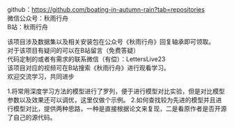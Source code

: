 github：https://github.com/boating-in-autumn-rain?tab=repositories  
微信公众号：秋雨行舟  
B站：秋雨行舟

该项目涉及数据集以及相关安装包在公众号《秋雨行舟》回复轴承即可领取。  
对于该项目有疑问的可以在B站留言（免费答疑）  
代码定制的或者有需求的联系微信（有偿）：LettersLive23  
该项目对应的视频可在B站搜索《秋雨行舟》进行观看学习。  
欢迎交流学习，共同进步

1.将常用深度学习方法的模型进行了罗列，便于进行模型对比实验，但是对比模型参数以及效果还可以调优，这里仅做个示例。
2.如何查找较为先进的模型并且进行模型对比，提供两种思路，一种是直接根据论文来复现，二是看原作者是否开源了自己的源代码。
 

